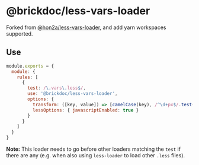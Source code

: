 # @brickdoc/less-vars-loader

Forked from [@hon2a/less-vars-loader](https://github.com/hon2a/less-vars-loader), and add yarn workspaces supported.

## Use

```js
module.exports = {
  module: {
    rules: [
      {
        test: /\.vars\.less$/,
        use: '@brickdoc/less-vars-loader',
        options: {
          transform: ([key, value]) => [camelCase(key), /^\d+px$/.test(value) ? parseInt(value, 10) : value],
          lessOptions: { javascriptEnabled: true }
        }
      }
    ]
  }
}
```

**Note:** This loader needs to go before other loaders matching the `test` if there are any
(e.g. when also using `less-loader` to load other `.less` files).  
